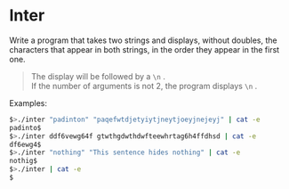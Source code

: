 # Inter

Write a program that takes two strings and displays, without doubles, the characters that appear in both strings, in the order they appear in the first
one.

>The display will be followed by a `\n` .  
>If the number of arguments is not 2, the program displays `\n` .

Examples:
``` bash
$>./inter "padinton" "paqefwtdjetyiytjneytjoeyjnejeyj" | cat -e
padinto$
$>./inter ddf6vewg64f gtwthgdwthdwfteewhrtag6h4ffdhsd | cat -e
df6ewg4$
$>./inter "nothing" "This sentence hides nothing" | cat -e
nothig$
$>./inter | cat -e
$
```